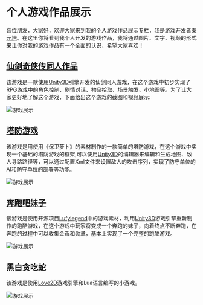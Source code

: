# 个人游戏作品展示
各位朋友，大家好，欢迎大家来到我的个人游戏作品展示专栏，我是游戏开发者[秦元培](qinyuanpei.github.io)。在这里你将看到我个人开发的游戏作品，我将通过图片、文字、视频的形式来让你对我的游戏作品有一个全面的认识，希望大家喜欢！

## [仙剑奇侠传同人作品](https://github.com/qinyuanpei/ProfileGameShow/tree/master/Unity3D_Pal5QDream)
该游戏是一款使用[Unity3D](http://unity3d.com/)引擎开发的仙剑同人游戏，在这个游戏中初步实现了RPG游戏中的角色控制、剧情对话、物品拾取、场景触发、小地图等。为了让大家更好地了解这个游戏，下面给出这个游戏的截图和视频展示:

![游戏展示](http://7wy477.com1.z0.glb.clouddn.com/qinyuanpei_imgs_仙剑同人游戏展示.jpg)

## [塔防游戏](https://github.com/qinyuanpei/ProfileGameShow/tree/master/Unity3D_TDSample)
该游戏是用使用《保卫萝卜》的素材制作的一款简单的塔防游戏，在这个游戏中实现一个基础的塔防游戏的框架,可以使用[Unity3D](http://unity3d.com/)的编辑器来编辑和生成地图、敌人寻路路径等，可以通过配置Xml文件来设置敌人的攻击序列，实现了防守单位的AI和防守单位的部署等功能。

![游戏展示](http://7wy477.com1.z0.glb.clouddn.com/qinyuanpei_imgs_塔防游戏展示.jpg)

## [奔跑吧妹子](https://github.com/qinyuanpei/ProfileGameShow/tree/master/Unity3D_RunningGirl)
该游戏是使用开源项目[Lufylegend](https://github.com/lufylegend/lufylegend.js)中的游戏素材，利用[Unity3D](http://unity3d.com/)游戏引擎重新制作的跑酷游戏，在这个游戏中玩家将变成一个奔跑的妹子，向着终点不断奔跑，在奔跑的过程中可以收集金币和勋章，基本上实现了一个完整的跑酷游戏。

![游戏展示](http://7wy477.com1.z0.glb.clouddn.com/qinyuanpei_imgs_跑酷游戏展示.jpg)

## 黑白贪吃蛇
该游戏是使用[Love2D](http://love2d.org/)游戏引擎和Lua语言编写的小游戏。

![游戏展示](http://7wy477.com1.z0.glb.clouddn.com/qinyuanpei_imgs_贪吃蛇1.png)




